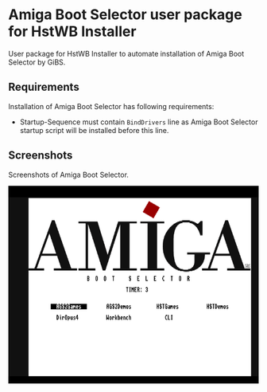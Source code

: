 # Amiga Boot Selector user package for HstWB Installer

User package for HstWB Installer to automate installation of Amiga Boot Selector by GiBS.

## Requirements

Installation of Amiga Boot Selector has following requirements:

- Startup-Sequence must contain ```BindDrivers``` line as Amiga Boot Selector startup script will be installed before this line.

## Screenshots

Screenshots of Amiga Boot Selector.

![Amiga Boot Selector](abs.png?raw=true)